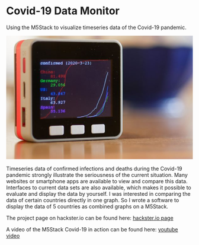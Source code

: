 # Covid-19 Data Monitor
Using the M5Stack to visualize timeseries data of the Covid-19 pandemic.

![M5StickC](/images/M5Stack_Covid19_monitor.jpg)

Timeseries data of confirmed infections and deaths during the Covid-19 pandemic strongly illustrate the seriousness of the current situation.
Many websites or smartphone apps are available to view and compare this data. Interfaces to current data sets are also available, which makes it possible to evaluate and display the data by yourself.
I was interested in comparing the data of certain countries directly in one graph. So I wrote a software to display the data of 5 countries as combined graphs on a M5Stack.

The project page on hackster.io can be found here:
[hackster.io page](https://www.hackster.io/hague/covid-19-data-monitor-dfd267)

A video of the M5Stack Covid-19 in action can be found here:
[youtube video](https://youtu.be/79UIikXWLLQ)
